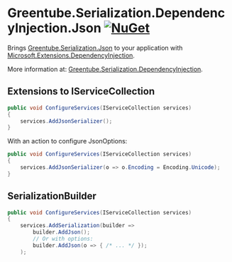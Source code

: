 # Greentube.Serialization.DependencyInjection.Json [![NuGet](https://img.shields.io/nuget/v/Greentube.Serialization.DependencyInjection.Json.svg)](https://www.nuget.org/packages/Greentube.Serialization.DependencyInjection,Json/)

Brings [Greentube.Serialization.Json](https://github.com/Greentube/serialization/tree/master/src/Greentube.Serialization.Json) to your application with [Microsoft.Extensions.DependencyInjection](https://github.com/aspnet/DependencyInjection).

More information at: [Greentube.Serialization.DependencyInjection](https://github.com/Greentube/serialization/tree/master/src/Greentube.Serialization.DependencyInjection).

## Extensions to IServiceCollection

```csharp
public void ConfigureServices(IServiceCollection services)
{
    services.AddJsonSerializer();
}
```

With an action to configure JsonOptions:
```csharp
public void ConfigureServices(IServiceCollection services)
{
    services.AddJsonSerializer(o => o.Encoding = Encoding.Unicode);
}
```

## SerializationBuilder

```csharp
public void ConfigureServices(IServiceCollection services)
{
    services.AddSerialization(builder =>
        builder.AddJson();
        // Or with options:
        builder.AddJson(o => { /* ... */ });
    );
```
